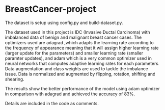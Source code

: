 # BreastCancer-project

The dataset is setup using config.py and build-dataset.py.


The dataset used in this project is IDC (Invasive Ductal Carcinoma) with imbalanced data of benign and malignant breast cancer cases. The optimizers used are adagrad ,which adapts
the learning rate according to the frequency of appearance meaning that it will assign higher learning rate (larger update for the parameters) and smaller learning rate 
(smaller paramter updates), and adam which is a very common optimizer used in neural networks that computes adaptive learning rates for each parameters. 
Data augmentation and class weights are used to tackle the imbalance issue. Data is normalized and augmented by flipping, rotation, shifting and shearing. 

The results show the better performance of the model using adam optimizer in comparison with adagrad and achieved the accuracy of 83%. 

Details are included in the code as comments.
